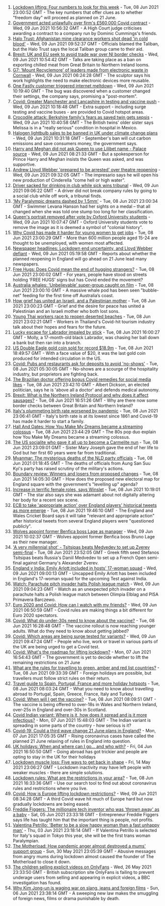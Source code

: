 1. [Lockdown lifting: Four numbers to look for this week](https://www.bbc.co.uk/news/57403888) - Tue, 08 Jun 2021 23:00:52 GMT - The key numbers that offer clues as to whether "freedom day" will proceed as planned on 21 June.
2. [Government acted unlawfully over firm's £560,000 Covid contract](https://www.bbc.co.uk/news/uk-politics-57413115) - Wed, 09 Jun 2021 10:56:32 GMT - A High Court judge criticises awarding a contract to a company run by Dominic Cummings's friends.
3. [Halo Trust: Afghanistan mine clearance workers shot dead 'in cold blood'](https://www.bbc.co.uk/news/world-asia-57410265) - Wed, 09 Jun 2021 09:52:37 GMT - Officials blamed the Taliban, but the Halo Trust says the local Taliban group came to their aid.
4. [Brexit: UK and EU seek to avoid trade war over NI border checks](https://www.bbc.co.uk/news/uk-politics-57403258) - Wed, 09 Jun 2021 10:54:42 GMT - Talks are taking place as a ban on exporting chilled meat from Great Britain to Northern Ireland looms.
5. [G7: 'Mount Recyclemore' of leaders made from electronic waste in Cornwall](https://www.bbc.co.uk/news/uk-england-cornwall-57406136) - Wed, 09 Jun 2021 06:24:28 GMT - The sculptor says his work highlights the need to make electronic devices more reusable.
6. [One Fastly customer triggered internet meltdown](https://www.bbc.co.uk/news/technology-57413224) - Wed, 09 Jun 2021 10:19:40 GMT - The bug was discovered when a customer changed their settings, the company says, promising a "post-mortem".
7. [Covid: Greater Manchester and Lancashire in testing and vaccine push](https://www.bbc.co.uk/news/uk-57408752) - Wed, 09 Jun 2021 10:18:48 GMT - Extra support - including surge testing and vaccine buses - are provided to Covid hotspot areas.
8. [Crocodile attack: Berkshire family's fears as saved twin gets sepsis](https://www.bbc.co.uk/news/newsbeat-57412496) - Wed, 09 Jun 2021 10:40:58 GMT - The British twins' older sister says Melissa is in a "really serious" condition in hospital in Mexico.
9. [Halogen lightbulb sales to be banned in UK under climate change plans](https://www.bbc.co.uk/news/uk-57407233) - Wed, 09 Jun 2021 10:31:18 GMT - September's ban will cut carbon emissions and save consumers money, the government says.
10. [Harry and Meghan did not ask Queen to use Lilibet name - Palace source](https://www.bbc.co.uk/news/uk-57408163) - Wed, 09 Jun 2021 08:21:33 GMT - But a spokesperson for Prince Harry and Meghan insists the Queen was asked, and was supportive.
11. [Andrew Lloyd Webber 'prepared to be arrested' over theatre reopening](https://www.bbc.co.uk/news/entertainment-arts-57410819) - Wed, 09 Jun 2021 09:32:05 GMT - The impresario says he will open his new production of Cinderella "come hell or high water".
12. [Driver sacked for drinking in club while sick wins tribunal](https://www.bbc.co.uk/news/uk-england-tyne-57411812) - Wed, 09 Jun 2021 09:06:22 GMT - A driver did not break company rules by going to a social club while off work, a tribunal finds.
13. ['My Paralympic dreams dashed by 1.5mm'](https://www.bbc.co.uk/news/uk-57404811) - Tue, 08 Jun 2021 23:00:34 GMT - Swimmer Levana Hanson had her sights on a medal – that all changed when she was told one stump too long for her classification.
14. [Queen's portrait removed after vote by Oxford University students](https://www.bbc.co.uk/news/uk-england-oxfordshire-57409743) - Wed, 09 Jun 2021 10:07:47 GMT - Oxford University students vote to remove the image as it is deemed a symbol of "colonial history".
15. [Why Covid has made it harder for young women to get jobs](https://www.bbc.co.uk/news/world-57400216) - Tue, 08 Jun 2021 23:00:29 GMT - More than 600 million people aged 15-24 are thought to be unemployed, with women most affected.
16. [Newspaper headlines: Lockdown end uncertainty, and Lloyd Webber defiant](https://www.bbc.co.uk/news/blogs-the-papers-57408145) - Wed, 09 Jun 2021 05:19:58 GMT - Reports about whether the planned reopening in England will go ahead on 21 June lead many newspapers.
17. [Free Hugs: Does Covid mean the end of hugging strangers?](https://www.bbc.co.uk/news/health-57232423) - Tue, 08 Jun 2021 23:00:02 GMT - For years, people have stood on streets holding ‘FREE HUGS’ signs but has Covid ended the movement?
18. [Australia whales: ‘Unbelievable’ super-group caught on film](https://www.bbc.co.uk/news/world-australia-57396055) - Tue, 08 Jun 2021 23:00:10 GMT - A massive whale pod has been seen "bubble-net" feeding for the first time off Australia’s coast.
19. [How grief has united an Israeli, and a Palestinian mother](https://www.bbc.co.uk/news/57405237) - Tue, 08 Jun 2021 23:00:23 GMT - Grief and the desire for peace has united a Palestinian and an Israeli mother who both lost sons.
20. [Young Thai workers race to reopen deserted beaches](https://www.bbc.co.uk/news/business-57404078) - Tue, 08 Jun 2021 23:02:21 GMT - Workers in Thailand's Covid-hit tourism industry talk about their hopes and fears for the future.
21. [Lucky escape for Labrador impaled by stick](https://www.bbc.co.uk/news/uk-england-stoke-staffordshire-57403968) - Tue, 08 Jun 2021 16:00:27 GMT - Molly, a 17-month-old black Labrador, was chasing her ball down a bank but then ran into a branch.
22. [US Double Eagle gold coin sold for record $18.9m](https://www.bbc.co.uk/news/world-us-canada-57402432) - Tue, 08 Jun 2021 18:49:57 GMT - With a face value of $20, it was the last gold coin produced for intended circulation in the US.
23. [Covid: Pubs and restaurants ask for deposits to avoid 'no-shows'](https://www.bbc.co.uk/news/uk-england-suffolk-57384595) - Tue, 08 Jun 2021 05:30:05 GMT - No-shows are a scourge of the hospitality industry, but proprietors are fighting back.
24. [The Brazilian doctor offering bogus Covid remedies for social media likes](https://www.bbc.co.uk/news/blogs-trending-57276286) - Tue, 08 Jun 2021 23:42:10 GMT - Albert Dickson, an elected politician, says he is 'above all a doctor' and defends medical autonomy.
25. [Brexit: What is the Northern Ireland Protocol and why does it affect sausages?](https://www.bbc.co.uk/news/explainers-53724381) - Tue, 08 Jun 2021 16:51:26 GMT - Why are there now some border checks between Great Britain and Northern Ireland?
26. [Italy's plummeting birth rate worsened by pandemic](https://www.bbc.co.uk/news/world-europe-57396969) - Tue, 08 Jun 2021 23:06:41 GMT - Italy's birth rate is at its lowest since 1861 and Covid-19 has made it harder to start a family.
27. [Hall And Oates: How You Make My Dreams became a streaming colossus](https://www.bbc.co.uk/news/entertainment-arts-57397422) - Tue, 08 Jun 2021 23:44:29 GMT - The 80s pop duo explain how You Make My Dreams became a streaming colossus.
28. [The US socialite who gave it all up to become a Carmelite nun](https://www.bbc.co.uk/news/world-us-canada-57399288) - Tue, 08 Jun 2021 23:09:01 GMT - Sister Mary Joseph gave the end of her life to God but her first 60 years were far from traditional.
29. [Myanmar: The mysterious deaths of the NLD party officials](https://www.bbc.co.uk/news/world-asia-57380237) - Tue, 08 Jun 2021 01:18:45 GMT - The deaths of officials from Aung San Suu Kyi's party has raised scrutiny of the military's actions.
30. [Boundary review: Winners and losers from proposed changes](https://www.bbc.co.uk/news/uk-politics-57400901) - Tue, 08 Jun 2021 14:05:30 GMT - How does the proposed new electoral map for England square with the government's "levelling up" agenda?
31. [Increase in terrific female roles, says Winslet](https://www.bbc.co.uk/news/entertainment-arts-57397502) - Tue, 08 Jun 2021 10:19:01 GMT - The star also says she was adamant about not digitally altering her body for a recent sex scene.
32. [ECB to take 'appropriate action' over England players' historical tweets as more emerge](https://www.bbc.co.uk/sport/cricket/57407788) - Tue, 08 Jun 2021 19:46:10 GMT - The England and Wales Cricket Board says it will take "relevant and appropriate action" after historical tweets from several England players were "questioned publicly".
33. [Wolves appoint former Benfica boss Lage as manager](https://www.bbc.co.uk/sport/football/57328554) - Wed, 09 Jun 2021 10:02:37 GMT - Wolves appoint former Benfica boss Bruno Lage as their new manager.
34. ['A very millennial shot' - Tsitsipas beats Medvedev to set up Zverev semi-final](https://www.bbc.co.uk/sport/tennis/57373108) - Tue, 08 Jun 2021 23:52:05 GMT - Greek fifth seed Stefanos Tsitsipas beats Russia's Daniil Medvedev to set up a French Open semi-final against Germany's Alexander Zverev.
35. [England v India: Emily Arlott included in hosts' 17-woman squad](https://www.bbc.co.uk/sport/cricket/57411942) - Wed, 09 Jun 2021 09:00:13 GMT - Uncapped Emily Arlott has been included in England's 17-woman squad for the upcoming Test against India.
36. [Watch: Parachute pitch invader halts Polish league match](https://www.bbc.co.uk/sport/av/football/57412486) - Wed, 09 Jun 2021 09:04:23 GMT - Watch as an unexpected pitch invader on a parachute halts a Polish league match between Olimpia Elblag and PISA Primavera Barczewo.
37. [Euro 2020 and Covid: How can I watch with my friends?](https://www.bbc.co.uk/news/uk-57386719) - Wed, 09 Jun 2021 06:50:59 GMT - Covid rules are making things a bit different for Euro 2020 spectators.
38. [Covid: What do under-30s need to know about the vaccine?](https://www.bbc.co.uk/news/health-57273875) - Tue, 08 Jun 2021 16:28:48 GMT - The vaccine rollout is now reaching younger adults. What do they need to know about getting jabbed?
39. [Covid: Which areas are being surge tested for variants?](https://www.bbc.co.uk/news/explainers-54872039) - Wed, 09 Jun 2021 09:47:24 GMT - People who live, work or travel in various parts of the UK are being urged to get a Covid test.
40. [Covid: What's the roadmap for lifting lockdown?](https://www.bbc.co.uk/news/explainers-52530518) - Mon, 07 Jun 2021 16:54:43 GMT - The government is yet to decide whether to lift the remaining restrictions on 21 June
41. [What are the rules for travelling to green, amber and red list countries?](https://www.bbc.co.uk/news/explainers-52544307) - Tue, 08 Jun 2021 09:33:39 GMT - Foreign holidays are possible, but travellers must follow strict rules on their return.
42. [Travel guide to Spain, Portugal, France and more holiday hotspots](https://www.bbc.co.uk/news/explainers-56997931) - Tue, 08 Jun 2021 08:03:24 GMT - What you need to know about travelling abroad to Portugal, Spain, Greece, France, Italy and Turkey.
43. [Covid: When will I get the vaccine?](https://www.bbc.co.uk/news/health-55045639) - Tue, 08 Jun 2021 08:09:51 GMT - The vaccine is being offered to over-18s in Wales and Northern Ireland, over-25s in England and over-30s in Scotland.
44. [Covid Indian variant: Where is it, how does it spread and is it more infectious?](https://www.bbc.co.uk/news/health-57157496) - Mon, 07 Jun 2021 15:48:03 GMT - The Indian variant is spreading in some parts of the country - how serious is it?
45. [Covid-19: Could a third wave change 21 June plans in England?](https://www.bbc.co.uk/news/health-57328469) - Mon, 07 Jun 2021 17:05:35 GMT - Rising coronavirus cases have called the planned 21 June relaxing of rules in England into question.
46. [UK holidays: When and where can I go... and who with?](https://www.bbc.co.uk/news/explainers-52646738) - Fri, 04 Jun 2021 16:50:50 GMT - Going abroad has got trickier and people are opting to stay in the UK for their holidays
47. [Lockdown muscle loss: Five ways to get back in shape](https://www.bbc.co.uk/news/uk-56887390) - Fri, 14 May 2021 23:06:27 GMT - Lockdown inactivity may have left people with weaker muscles - there are simple solutions.
48. [Lockdown rules: What are the restrictions in your area?](https://www.bbc.co.uk/news/uk-54373904) - Tue, 08 Jun 2021 16:33:36 GMT - Use our search tool to find out about coronavirus rules and restrictions where you live.
49. [Covid: How is Europe lifting lockdown restrictions?](https://www.bbc.co.uk/news/explainers-53640249) - Wed, 09 Jun 2021 08:34:28 GMT - A third Covid wave hit much of Europe hard but now gradually lockdowns are being eased.
50. [Freddie Figgers: The millionaire tech inventor who was 'thrown away' as a baby](https://www.bbc.co.uk/news/stories-57081087) - Sat, 05 Jun 2021 23:33:18 GMT - Entrepreneur Freddie Figgers says life has taught him that the important thing is people, not profits.
51. [Valentina Petrillo: 'Better to be a slow happy woman than a fast unhappy man'](https://www.bbc.co.uk/news/stories-57338207) - Thu, 03 Jun 2021 23:18:14 GMT - If Valentina Petrillo is selected for Italy's squad in Tokyo this year, she will be the first trans woman Paralympian.
52. [The Motherload: How pandemic anger almost destroyed a mums' support group](https://www.bbc.co.uk/news/stories-57285368) - Sun, 30 May 2021 23:05:39 GMT - Abusive messages from angry mums during lockdown almost caused the founder of The Motherload to close it down.
53. [The children selling explicit videos on OnlyFans](https://www.bbc.co.uk/news/uk-57255983) - Wed, 26 May 2021 23:33:50 GMT - British subscription site OnlyFans is failing to prevent underage users from selling and appearing in explicit videos, a BBC investigation has found.
54. [Why Kim Jong-un is waging war on slang, jeans and foreign films](https://www.bbc.co.uk/news/world-asia-57225936) - Sun, 06 Jun 2021 23:38:14 GMT - A sweeping new law makes the smuggling of foreign news, films or drama punishable by death.
